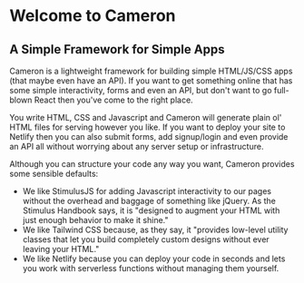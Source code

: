 # Welcome to Cameron
## A Simple Framework for Simple Apps

Cameron is a lightweight framework for building simple HTML/JS/CSS apps (that maybe even have an
API). If you want to get something online that has some simple interactivity, forms and even an API,
but don't want to go full-blown React then you've come to the right place.

You write HTML, CSS and Javascript and Cameron will generate plain ol' HTML files for serving
however you like. If you want to deploy your site to Netlify then you can also submit forms, add
signup/login and even provide an API all without worrying about any server setup or infrastructure.

Although you can structure your code any way you want, Cameron provides some sensible defaults:

* We like StimulusJS for
adding Javascript interactivity to our pages without the overhead and baggage of something like
jQuery. As the Stimulus Handbook says, it is "designed to augment your HTML with just enough
behavior to make it shine."
* We like Tailwind CSS because, as they say, it "provides low-level utility classes that let you
build completely custom designs without ever leaving your HTML."
* We like Netlify because you can deploy your code in seconds and lets you work with serverless
functions without managing them yourself.

